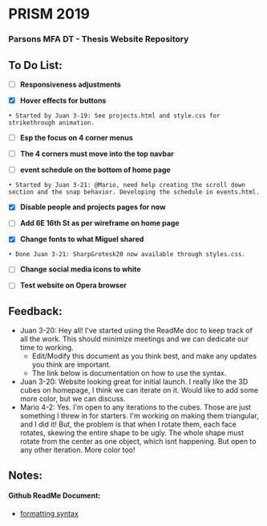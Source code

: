 # PRISM 2019
### Parsons MFA DT - Thesis Website Repository

## To Do List:

- [ ] **Responsiveness adjustments**

- [x] **Hover effects for buttons**
```
• Started by Juan 3-19: See projects.html and style.css for strikethrough animation.
```
- [ ] **Esp the focus on 4 corner menus**

- [ ] **The 4 corners must move into the top navbar**

- [ ] **event schedule on the bottom of home page**
```
• Started by Juan 3-21: @Mario, need help creating the scroll down section and the snap behavior. Developing the schedule in events.html.
```
- [x] **Disable people and projects pages for now**

- [ ] **Add 6E 16th St as per wireframe on home page**

- [x] **Change fonts to what Miguel shared**
```
• Done Juan 3-21: SharpGrotesk20 now available through styles.css.
```
- [ ] **Change social media icons to white**

- [ ] **Test website on Opera browser**

## Feedback:
- Juan 3-20: Hey all! I've started using the ReadMe doc to keep track of all the work. This should minimize meetings and we can dedicate our time to working.
  - Edit/Modify this document as you think best, and make any updates you think are important.
  - The link below is documentation on how to use the syntax.
- Juan 3-20: Website looking great for initial launch. I really like the 3D cubes on homepage, I think we can iterate on it. Would like to add some more color, but we can discuss.
- Mario 4-2: Yes. I'm open to any iterations to the cubes. Those are just something I threw in for starters. I'm working on making them triangular, and I did it! But, the problem is that when I rotate them, each face rotates, skewing the entire shape to be ugly. The whole shape must rotate from the center as one object, which isnt happening. But open to any other iteration. More color too!


## Notes:

#### Github ReadMe Document:
- [formatting syntax](https://help.github.com/en/articles/basic-writing-and-formatting-syntax)


